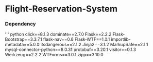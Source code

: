 # Flight-Reservation-System
### Dependency
''' python
click==8.1.3
dominate==2.7.0
Flask==2.2.2
Flask-Bootstrap==3.3.7.1
flask-nav==0.6
Flask-WTF==1.0.1
importlib-metadata==5.0.0
itsdangerous==2.1.2
Jinja2==3.1.2
MarkupSafe==2.1.1
mysql-connector-python==8.0.31
protobuf==3.20.1
visitor==0.1.3
Werkzeug==2.2.2
WTForms==3.0.1
zipp==3.10.0
```
